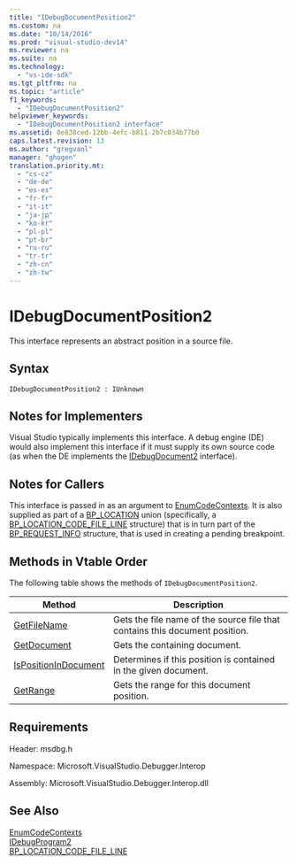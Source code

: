 ```yaml
---
title: "IDebugDocumentPosition2"
ms.custom: na
ms.date: "10/14/2016"
ms.prod: "visual-studio-dev14"
ms.reviewer: na
ms.suite: na
ms.technology: 
  - "vs-ide-sdk"
ms.tgt_pltfrm: na
ms.topic: "article"
f1_keywords: 
  - "IDebugDocumentPosition2"
helpviewer_keywords: 
  - "IDebugDocumentPosition2 interface"
ms.assetid: 0e838ced-12bb-4efc-b811-2b7c034b77b0
caps.latest.revision: 13
ms.author: "gregvanl"
manager: "ghogen"
translation.priority.mt: 
  - "cs-cz"
  - "de-de"
  - "es-es"
  - "fr-fr"
  - "it-it"
  - "ja-jp"
  - "ko-kr"
  - "pl-pl"
  - "pt-br"
  - "ru-ru"
  - "tr-tr"
  - "zh-cn"
  - "zh-tw"
---
```

# IDebugDocumentPosition2
This interface represents an abstract position in a source file.  
  
## Syntax  
  
```  
IDebugDocumentPosition2 : IUnknown  
```  
  
## Notes for Implementers  
 Visual Studio typically implements this interface. A debug engine (DE) would also implement this interface if it must supply its own source code (as when the DE implements the [IDebugDocument2](../extensibility/idebugdocument2.md) interface).  
  
## Notes for Callers  
 This interface is passed in as an argument to [EnumCodeContexts](../extensibility/idebugprogram2--enumcodecontexts.md). It is also supplied as part of a [BP_LOCATION](../extensibility/bp_location.md) union (specifically, a [BP_LOCATION_CODE_FILE_LINE](../extensibility/bp_location_code_file_line.md) structure) that is in turn part of the [BP_REQUEST_INFO](../extensibility/bp_request_info.md) structure, that is used in creating a pending breakpoint.  
  
## Methods in Vtable Order  
 The following table shows the methods of `IDebugDocumentPosition2`.  
  
|Method|Description|  
|------------|-----------------|  
|[GetFileName](../extensibility/idebugdocumentposition2--getfilename.md)|Gets the file name of the source file that contains this document position.|  
|[GetDocument](../extensibility/idebugdocumentposition2--getdocument.md)|Gets the containing document.|  
|[IsPositionInDocument](../extensibility/idebugdocumentposition2--ispositionindocument.md)|Determines if this position is contained in the given document.|  
|[GetRange](../extensibility/idebugdocumentposition2--getrange.md)|Gets the range for this document position.|  
  
## Requirements  
 Header: msdbg.h  
  
 Namespace: Microsoft.VisualStudio.Debugger.Interop  
  
 Assembly: Microsoft.VisualStudio.Debugger.Interop.dll  
  
## See Also  
 [EnumCodeContexts](../extensibility/idebugprogram2--enumcodecontexts.md)   
 [IDebugProgram2](../extensibility/idebugprogram2.md)   
 [BP_LOCATION_CODE_FILE_LINE](../extensibility/bp_location_code_file_line.md)
